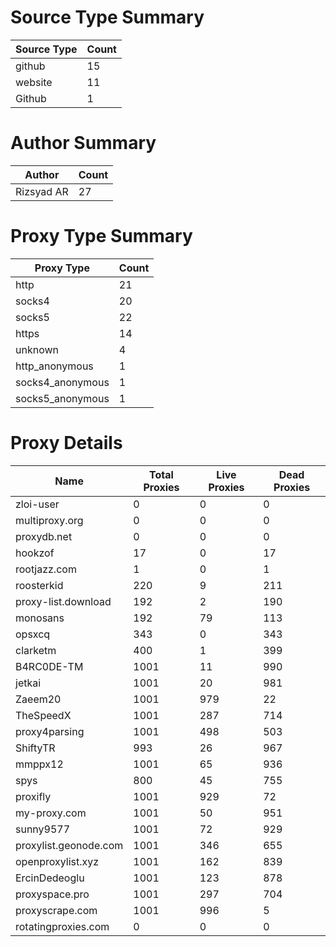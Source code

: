 # Source Type Summary

| Source Type | Count |
|-------------|-------|
| github | 15 |
| website | 11 |
| Github | 1 |


# Author Summary

| Author | Count |
|--------|-------|
| Rizsyad AR | 27 |


# Proxy Type Summary

| Proxy Type | Count |
|------------|-------|
| http | 21 |
| socks4 | 20 |
| socks5 | 22 |
| https | 14 |
| unknown | 4 |
| http_anonymous | 1 |
| socks4_anonymous | 1 |
| socks5_anonymous | 1 |


# Proxy Details

| Name | Total Proxies | Live Proxies | Dead Proxies |
|------|---------------|--------------|---------------|
| zloi-user | 0 | 0 | 0 |
| multiproxy.org | 0 | 0 | 0 |
| proxydb.net | 0 | 0 | 0 |
| hookzof | 17 | 0 | 17 |
| rootjazz.com | 1 | 0 | 1 |
| roosterkid | 220 | 9 | 211 |
| proxy-list.download | 192 | 2 | 190 |
| monosans | 192 | 79 | 113 |
| opsxcq | 343 | 0 | 343 |
| clarketm | 400 | 1 | 399 |
| B4RC0DE-TM | 1001 | 11 | 990 |
| jetkai | 1001 | 20 | 981 |
| Zaeem20 | 1001 | 979 | 22 |
| TheSpeedX | 1001 | 287 | 714 |
| proxy4parsing | 1001 | 498 | 503 |
| ShiftyTR | 993 | 26 | 967 |
| mmppx12 | 1001 | 65 | 936 |
| spys | 800 | 45 | 755 |
| proxifly | 1001 | 929 | 72 |
| my-proxy.com | 1001 | 50 | 951 |
| sunny9577 | 1001 | 72 | 929 |
| proxylist.geonode.com | 1001 | 346 | 655 |
| openproxylist.xyz | 1001 | 162 | 839 |
| ErcinDedeoglu | 1001 | 123 | 878 |
| proxyspace.pro | 1001 | 297 | 704 |
| proxyscrape.com | 1001 | 996 | 5 |
| rotatingproxies.com | 0 | 0 | 0 |
